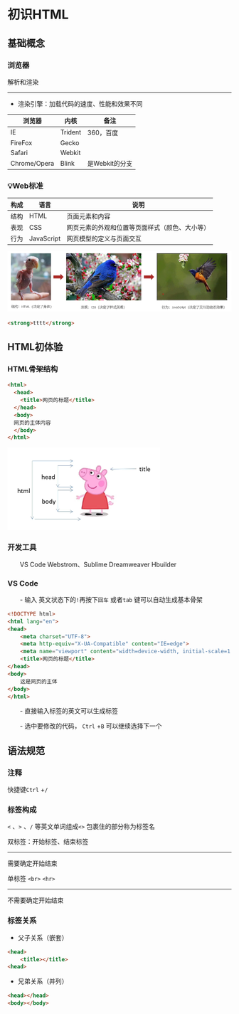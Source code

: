 # 初识HTML

## 基础概念

### 浏览器

解析和渲染

---

- 渲染引擎：加载代码的速度、性能和效果不同

|浏览器|内核|备注|
|---|---|---|
|IE|Trident|360，百度|
|FireFox|Gecko| |
|Safari|Webkit| |
|Chrome/Opera|Blink|是Webkit的分支|



### 💡Web标准

|构成|语言|说明|
|---|---|---|
|结构|HTML|页面元素和内容|
|表现|CSS|网页元素的外观和位置等页面样式（颜色、大小等）|
|行为|JavaScript|网页模型的定义与页面交互|



![](image/image.png)

```HTML
<strong>tttt</strong>

```


## HTML初体验

### HTML骨架结构



```HTML
<html>
  <head>
    <title>网页的标题</title>
  </head>
  <body>
  网页的主体内容
  </body>
</html>
```



![](image/image_1.png)

### 开发工具

&ensp;&ensp;&ensp;&ensp;VS Code  Webstrom、Sublime  Dreamweaver  Hbuilder


### VS Code

&ensp;&ensp;&ensp;&ensp;- 输入 英文状态下的`!`再按下`回车` 或者`tab` 键可以自动生成基本骨架

```HTML
<!DOCTYPE html>
<html lang="en">
<head>
    <meta charset="UTF-8">
    <meta http-equiv="X-UA-Compatible" content="IE=edge">
    <meta name="viewport" content="width=device-width, initial-scale=1.0">
    <title>网页的标题</title>
</head>
<body>
    这是网页的主体
</body>
</html>
```


&ensp;&ensp;&ensp;&ensp;- 直接输入标签的英文可以生成标签

&ensp;&ensp;&ensp;&ensp;- 选中要修改的代码， `Ctrl` +`B` 可以继续选择下一个

## 语法规范

### 注释

快捷键`Ctrl` +`/` 

### 标签构成

`<` 、`>` 、`/` 等英文单词组成`<>` 包裹住的部分称为标签名 



双标签：开始标签、结束标签  

---

需要确定开始结束


单标签 `<br>`  `<hr>` 

---

不需要确定开始结束

### 标签关系

- 父子关系（嵌套）

```HTML
<head>
    <title></title>
<head>
```


- 兄弟关系（并列）

```HTML
<head></head>
<body></body>
```



